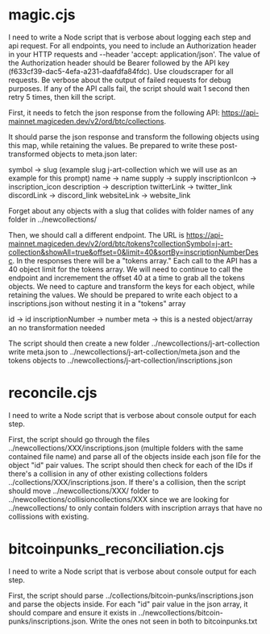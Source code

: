 # magic.cjs

I need to write a Node script that is verbose about logging each step and api request. For all endpoints, you need to include an Authorization header in your HTTP requests and --header 'accept: application/json'. The value of the Authorization header should be Bearer followed by the API key (f633cf39-dac5-4efa-a231-daafdfa84fdc). Use cloudscraper for all requests. Be verbose about the output of failed requests for debug purposes. If any of the API calls fail, the script should wait 1 second then retry 5 times, then kill the script.

First, it needs to fetch the json response from the following API: https://api-mainnet.magiceden.dev/v2/ord/btc/collections. 

It should parse the json response and transform the following objects using this map, while retaining the values. Be prepared to write these post-transformed objects to meta.json later:

symbol -> slug (example slug j-art-collection which we will use as an example for this prompt)
name -> name
supply -> supply
inscriptionIcon -> inscription_icon
description -> description
twitterLink -> twitter_link
discordLink -> discord_link
websiteLink -> website_link

Forget about any objects with a slug that colides with folder names of any folder in ../newcollections/ 

Then, we should call a different endpoint. The URL is https://api-mainnet.magiceden.dev/v2/ord/btc/tokens?collectionSymbol=j-art-collection&showAll=true&offset=0&limit=40&sortBy=inscriptionNumberDesc.
In the responses there will be a "tokens array."  Each call to the API has a 40 object limit for the tokens array. We will need to continue to call the endpoint and incremement the offset 40 at a time to grab all the tokens objects. We need to capture and transform the keys for each object, while retaining the values. We should be prepared to write each object to a inscriptions.json without nesting it in a "tokens" array

id -> id
inscriptionNumber -> number
meta -> this is a nested object/array an no transformation needed

The script should then create a new folder ../newcollections/j-art-collection write meta.json to ../newcollections/j-art-collection/meta.json and the tokens objects to ../newcollections/j-art-collection/inscriptions.json

# reconcile.cjs

I need to write a Node script that is verbose about console output for each step. 

First, the script should go through the files ../newcollections/XXX/inscriptions.json (multiple folders with the same contained file name) and parse all of the objects inside each json file for the object "id" pair values. The script should then check for each of the IDs if there's a collision in any of other existing collections folders ../collections/XXX/inscriptions.json. If there's a collision, then the script should move ../newcollections/XXX/ folder to ../newcollections/collisioncollections/XXX since we are looking for ../newcollections/ to only contain folders with inscription arrays that have no collissions with existing.

# bitcoinpunks_reconciliation.cjs

I need to write a Node script that is verbose about console output for each step. 

First, the script should parse ../collections/bitcoin-punks/inscriptions.json and parse the objects inside. For each "id" pair value in the json array, it should compare and ensure it exists in ../newcollections/bitcoin-punks/inscriptions.json. Write the ones not seen in both to bitcoinpunks.txt